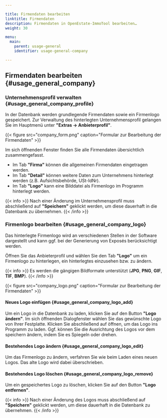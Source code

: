 ```yaml
---

title: Firmendaten bearbeiten
linktitle: Firmendaten
description: Firmendaten in OpenEstate-ImmoTool bearbeiten…
weight: 30

menu:
  main:
    parent: usage-general
    identifier: usage-general-company

---
```


## Firmendaten bearbeiten {#usage_general_company}


### Unternehmensprofil verwalten {#usage_general_company_profile}

In der Datenbank werden grundlegende Firmendaten sowie ein Firmenlogo gespeichert. Zur Verwaltung des hinterlegten Unternehmensprofil gelangen Sie im Hauptmenü unter **"Extras → Anbieterprofil"**.

{{< figure src="company_form.png" caption="Formular zur Bearbeitung der Firmendaten" >}}

Im sich öffnenden Fenster finden Sie alle Firmendaten übersichtlich zusammengefasst.

- Im Tab **"Firma"** können die allgemeinen Firmendaten eingetragen werden.
- Im Tab **"Detail"** können weitere Daten zum Unternehmens hinterlegt werden (z.B. Aufsichtsbehörde, USt-IdNr).
- Im Tab **"Logo"** kann eine Bilddatei als Firmenlogo im Programm hinterlegt werden.

{{< info >}}
Nach einer Änderung im Unternehmensprofil muss abschließend auf **"Speichern"** geklickt werden, um diese dauerhaft in die Datenbank zu übernehmen.
{{< /info >}}


### Firmenlogo bearbeiten {#usage_general_company_logo}

Das hinterlegte Firmenlogo wird an verschiedenen Stellen in der Software dargestellt und kann ggf. bei der Generierung von Exposés berücksichtigt werden.

Öffnen Sie das Anbieterprofil und wählen Sie den Tab **"Logo"** um ein Firmenlogo zu hinterlegen, ein hinterlegtes einzusehen bzw. zu ändern.

{{< info >}}
Es werden die gängigen Bildformate unterstützt (**JPG**, **PNG**, **GIF**, **TIF**, **BMP**).
{{< /info >}}

{{< figure src="company_logo.png" caption="Formular zur Bearbeitung der Firmendaten" >}}

#### Neues Logo einfügen {#usage_general_company_logo_add}

Um ein Logo in die Datenbank zu laden, klicken Sie auf den Button **"Logo ändern"**. Im sich öffnenden Dialogfenster wählen Sie das gewünschte Logo von Ihrer Festplatte. Klicken Sie abschließend auf öffnen, um das Logo ins Programm zu laden. Ggf. können Sie die Ausrichtung des Logos vor dem speichern ändern, indem Sie es Spiegeln oder drehen.


#### Bestehendes Logo ändern {#usage_general_company_logo_edit}

Um das Firmenlogo zu ändern, verfahren Sie wie beim Laden eines neuen Logos. Das alte Logo wird dabei überschrieben.


#### Bestehendes Logo löschen {#usage_general_company_logo_remove}

Um ein gespeichertes Logo zu löschen, klicken Sie auf den Button **"Logo entfernen"**.

{{< info >}}
Nach einer Änderung des Logos muss abschließend auf **"Speichern"** geklickt werden, um diese dauerhaft in die Datenbank zu übernehmen.
{{< /info >}}
